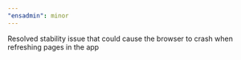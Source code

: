 ```yaml
---
"ensadmin": minor
---
```


Resolved stability issue that could cause the browser to crash when refreshing pages in the app
